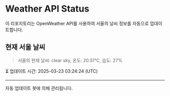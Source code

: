 
# Weather API Status

이 리포지토리는 OpenWeather API를 사용하여 서울의 날씨 정보를 자동으로 업데이트합니다.

## 현재 서울 날씨
> 서울의 현재 날씨: clear sky, 온도: 20.51°C, 습도: 27%

⏳ 업데이트 시간: 2025-03-23 03:24:24 (UTC)

---
자동 업데이트 봇에 의해 관리됩니다.
